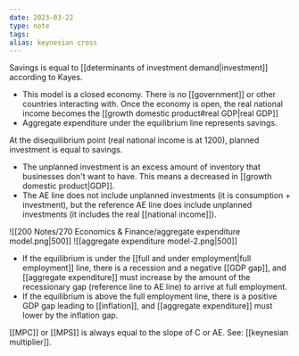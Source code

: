 ```yaml
---
date: 2023-03-22
type: note
tags: 
alias: keynesian cross
---
```


Savings is equal to [[determinants of investment demand|investment]] according to Kayes.
- This model is a closed economy. There is no [[government]] or other countries interacting with. Once the economy is open, the real national income becomes the [[growth domestic product#real GDP|real GDP]]
- Aggregate expenditure under the equilibrium line represents savings.

At the disequilibrium point (real national income is at 1200), planned investment is equal to savings.
- The unplanned investment is an excess amount of inventory that businesses don't want to have. This means a decreased in [[growth domestic product|GDP]].
- The AE line does not include unplanned investments (it is consumption + investment), but the reference AE line does include unplanned investments (it includes the real [[national income]]).

![[200 Notes/270 Economics & Finance/aggregate expenditure model.png|500]]
![[aggregate expenditure model-2.png|500]]
- If the equilibrium is under the [[full and under employment|full employment]] line, there is a recession and a negative [[GDP gap]], and [[aggregate expenditure]] must increase by the amount of the recessionary gap (reference line to AE line) to arrive at full employment.
- If the equilibrium is above the full employment line, there is a positive GDP gap leading to [[inflation]], and [[aggregate expenditure]] must lower by the inflation gap.

[[MPC]] or [[MPS]] is always equal to the slope of C or AE.
See: [[keynesian multiplier]].
